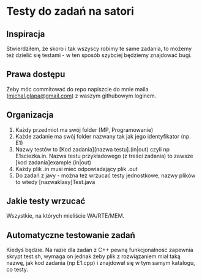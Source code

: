 Testy do zadań na satori
========================

Inspiracja
----------
Stwierdziłem, że skoro i tak wszyscy robimy te same zadania, to możemy też dzielić się testami - w ten sposób szybciej będziemy znajdować bugi.

Prawa dostępu
-------------
Żeby móc commitować do repo napiszcie do mnie maila (michal.glapa@gmail.com) z waszym githubowym loginem.

Organizacja
-----------

1. Każdy przedmiot ma swój folder (MP, Programowanie)
2. Każde zadanie ma swój folder nazwany tak jak jego identyfikator (np. E1)
3. Nazwy testów to [Kod zadania][nazwa testu].(in|out) czyli np E1sciezka.in. Nazwa testu przykładowego (z treści zadania) to zawsze [kod zadania]example.(in|out)
4. Każdy plik .in musi mieć odpowiadający plik .out
5. Do zadań z javy - można też wrzucać testy jednostkowe, nazwy plików to wtedy [nazwaklasy]Test.java

Jakie testy wrzucać
-------------------
Wszystkie, na których mieliście WA/RTE/MEM.

Automatyczne testowanie zadań
-----------------------------
Kiedyś będzie. Na razie dla zadań z C++ pewną funkcjonalność zapewnia skrypt test.sh, wymaga on jednak żeby plik z rozwiązaniem miał taką nazwę, jak kod zadania (np E1.cpp) i znajdował się w tym samym katalogu, co testy.
